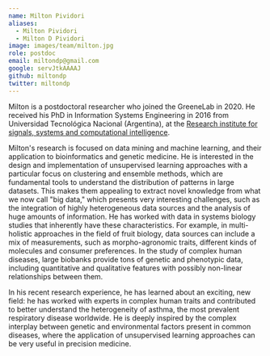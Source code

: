 ```yaml
---
name: Milton Pividori
aliases:
  - Milton Pividori
  - Milton D Pividori
image: images/team/milton.jpg
role: postdoc
email: miltondp@gmail.com
google: servJtkAAAAJ
github: miltondp
twitter: miltondp
---
```


Milton is a postdoctoral researcher who joined the GreeneLab in 2020.
He received his PhD in Information Systems Engineering in 2016 from Universidad Tecnológica Nacional (Argentina), at the [Research institute for signals, systems and computational intelligence](http://sinc.unl.edu.ar/).

Milton's research is focused on data mining and machine learning, and their application to bioinformatics and genetic medicine.
He is interested in the design and implementation of unsupervised learning approaches with a particular focus on clustering and ensemble methods, which are fundamental tools to understand the distribution of patterns in large datasets.
This makes them appealing to extract novel knowledge from what we now call "big data," which presents very interesting challenges, such as the integration of highly heterogeneous data sources and the analysis of huge amounts of information.
He has worked with data in systems biology studies that inherently have these characteristics.
For example, in multi-holistic approaches in the field of fruit biology, data sources can include a mix of measurements, such as morpho-agronomic traits, different kinds of molecules and consumer preferences.
In the study of complex human diseases, large biobanks provide tons of genetic and phenotypic data, including quantitative and qualitative features with possibly non-linear relationships between them.

In his recent research experience, he has learned about an exciting, new field: he has worked with experts in complex human traits and contributed to better understand the heterogeneity of asthma, the most prevalent respiratory disease worldwide.
He is deeply inspired by the complex interplay between genetic and environmental factors present in common diseases, where the application of unsupervised learning approaches can be very useful in precision medicine.
